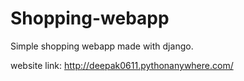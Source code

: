 # Shopping-webapp
Simple shopping webapp made with django.

website link: http://deepak0611.pythonanywhere.com/
